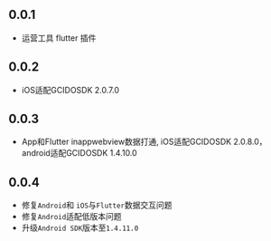 ## 0.0.1
* 运营工具 flutter 插件

## 0.0.2
* iOS适配GCIDOSDK 2.0.7.0

## 0.0.3
* App和Flutter inappwebview数据打通, iOS适配GCIDOSDK 2.0.8.0，android适配GCIDOSDK 1.4.10.0

## 0.0.4
* 修复`Android`和 `iOS`与`Flutter`数据交互问题
* 修复`Android`适配低版本问题
* 升级`Android SDK`版本至`1.4.11.0`